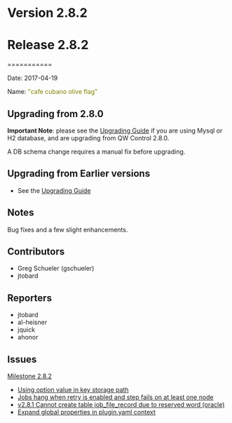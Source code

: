 # Version 2.8.2



# Release 2.8.2
===========

Date: 2017-04-19

Name: <span style="color: Olive"><span class="glyphicon glyphicon-flag"></span> "cafe cubano olive flag"</span>

## Upgrading from 2.8.0

**Important Note**: please see the [Upgrading Guide](/upgrading/upgrading.md) if you are using Mysql or H2 database,
and are upgrading from QW Control 2.8.0.

A DB schema change requires a manual fix before upgrading.

## Upgrading from Earlier versions

* See the [Upgrading Guide](/upgrading/upgrading.md)

## Notes

Bug fixes and a few slight enhancements.

## Contributors

* Greg Schueler (gschueler)
* jtobard

## Reporters

* jtobard
* al-heisner
* jquick
* ahonor

## Issues

[Milestone 2.8.2](https://github.com/qwcontrol/qwcontrol/milestone/54)

* [Using option value in key storage path](https://github.com/qwcontrol/qwcontrol/pull/2443)
* [Jobs hang when retry is enabled and step fails on at least one node](https://github.com/qwcontrol/qwcontrol/issues/2442)
* [v2.8.1 Cannot create table job_file_record due to reserved word (oracle)](https://github.com/qwcontrol/qwcontrol/issues/2441)
* [Expand global properties in plugin.yaml context](https://github.com/qwcontrol/qwcontrol/issues/2399)
